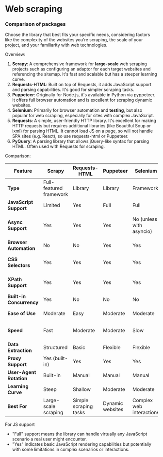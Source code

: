 # Web scraping

### Comparison of packages

Choose the library that best fits your specific needs, considering factors like the complexity of the websites you're scraping, the scale of your project, and your familiarity with web technologies.

Overview:

1. **Scrapy**: A comprehensive framework for **large-scale** web scraping projects such as configuring an adaptor for each target websites and referencing the sitemap. It's fast and scalable but has a steeper learning curve.
2. **Requests-HTML**: Built on top of Requests, it adds JavaScript support and parsing capabilities. It's good for simpler scraping tasks.
3. **Puppeteer**: Originally for Node.js, it's available in Python via pyppeteer. It offers full browser automation and is excellent for scraping dynamic websites.
4. **Selenium**: Primarily for browser automation and **testing**, but also popular for web scraping, especially for sites with complex JavaScript.
5. **Requests**: A simple, user-friendly HTTP library. It's excellent for making HTTP requests but requires additional libraries (like Beautiful Soup or lxml) for parsing HTML. It cannot load JS on a page, so will not handle SPA sites (e.g. React), so use requests-html or Puppeteer.
6. **PyQuery**: A parsing library that allows jQuery-like syntax for parsing HTML. Often used with Requests for scraping.

Comparison:

| Feature                | Scrapy                 | Requests-HTML           | Puppeteer             | Selenium               | Requests               | PyQuery                |
|------------------------|------------------------|------------------------|------------------------|------------------------|------------------------|------------------------|
| **Type**               | Full-featured framework | Library               | Library                | Framework              | HTTP library           | Parsing library        |
| **JavaScript Support** | Limited                | Yes                    | Full                   | Full                   | No                     | No                     |
| **Async Support**      | Yes                    | Yes                    | Yes                    | No (unless with asyncio)| No (unless with asyncio)| No                   |
| **Browser Automation** | No                     | No                     | Yes                    | Yes                    | No                     | No                     |
| **CSS Selectors**      | Yes                    | Yes                    | Yes                    | Yes                    | No (needs parser)      | Yes                    |
| **XPath Support**      | Yes                    | Yes                    | Yes                    | Yes                    | No (needs parser)      | Yes                    |
| **Built-in Concurrency** | Yes                  | No                     | No                     | No                     | No                     | No                     |
| **Ease of Use**        | Moderate               | Easy                   | Moderate               | Moderate               | Very Easy              | Easy                   |
| **Speed**              | Fast                   | Moderate               | Moderate               | Slow                   | Fast                   | Fast (parsing only)    |
| **Data Extraction**    | Structured             | Basic                  | Flexible               | Flexible               | Basic                  | Flexible               |
| **Proxy Support**      | Yes (built-in)         | Yes                    | Yes                    | Yes                    | Yes                    | N/A                    |
| **User-Agent Rotation**| Built-in               | Manual                 | Manual                 | Manual                 | Manual                 | N/A                    |
| **Learning Curve**     | Steep                  | Shallow                | Moderate               | Moderate               | Very Shallow           | Shallow                |
| **Best For**           | Large-scale scraping   | Simple scraping tasks  | Dynamic websites       | Complex web interactions| Simple HTTP requests   | jQuery-like parsing    |

For JS support

- "Full" support means the library can handle virtually any JavaScript scenario a real user might encounter.
- "Yes" indicates basic JavaScript rendering capabilities but potentially with some limitations in complex scenarios or interactions.
